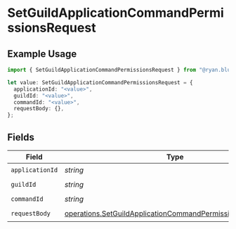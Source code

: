 # SetGuildApplicationCommandPermissionsRequest

## Example Usage

```typescript
import { SetGuildApplicationCommandPermissionsRequest } from "@ryan.blunden/discord/models/operations";

let value: SetGuildApplicationCommandPermissionsRequest = {
  applicationId: "<value>",
  guildId: "<value>",
  commandId: "<value>",
  requestBody: {},
};
```

## Fields

| Field                                                                                                                                      | Type                                                                                                                                       | Required                                                                                                                                   | Description                                                                                                                                |
| ------------------------------------------------------------------------------------------------------------------------------------------ | ------------------------------------------------------------------------------------------------------------------------------------------ | ------------------------------------------------------------------------------------------------------------------------------------------ | ------------------------------------------------------------------------------------------------------------------------------------------ |
| `applicationId`                                                                                                                            | *string*                                                                                                                                   | :heavy_check_mark:                                                                                                                         | N/A                                                                                                                                        |
| `guildId`                                                                                                                                  | *string*                                                                                                                                   | :heavy_check_mark:                                                                                                                         | N/A                                                                                                                                        |
| `commandId`                                                                                                                                | *string*                                                                                                                                   | :heavy_check_mark:                                                                                                                         | N/A                                                                                                                                        |
| `requestBody`                                                                                                                              | [operations.SetGuildApplicationCommandPermissionsRequestBody](../../models/operations/setguildapplicationcommandpermissionsrequestbody.md) | :heavy_check_mark:                                                                                                                         | N/A                                                                                                                                        |